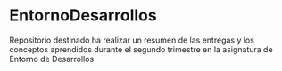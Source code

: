 # EntornoDesarrollos
Repositorio destinado ha realizar un resumen de las entregas y los conceptos aprendidos durante el segundo trimestre en la asignatura de Entorno de Desarrollos
